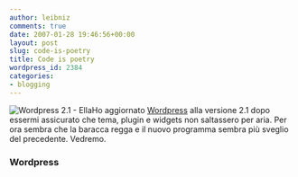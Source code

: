 ```yaml
---
author: leibniz
comments: true
date: 2007-01-28 19:46:56+00:00
layout: post
slug: code-is-poetry
title: Code is poetry
wordpress_id: 2384
categories:
- blogging
---
```


![Wordpress 2.1 - Ella](http://brentroos.com/files/2006/08/wordpress_login.png)Ho aggiornato [Wordpress](http://wordpress.org/download/counter/) alla versione 2.1 dopo essermi assicurato che tema, plugin e widgets non saltassero per aria. Per ora sembra che la baracca regga e il nuovo programma sembra più sveglio del precedente. Vedremo.


### Wordpress
